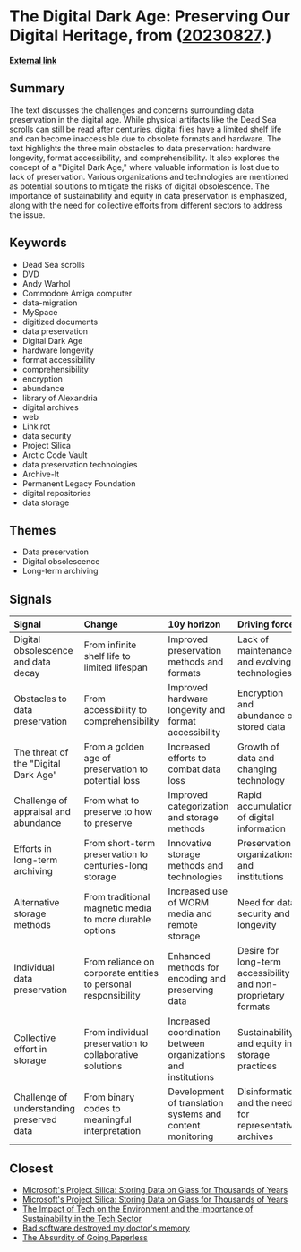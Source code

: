 # __The Digital Dark Age: Preserving Our Digital Heritage__, from ([20230827](https://kghosh.substack.com/p/20230827).)

__[External link](https://longnow.org/ideas/shining-a-light-on-the-digital-dark-age/?utm_source=substack&utm_medium=email)__



## Summary

The text discusses the challenges and concerns surrounding data preservation in the digital age. While physical artifacts like the Dead Sea scrolls can still be read after centuries, digital files have a limited shelf life and can become inaccessible due to obsolete formats and hardware. The text highlights the three main obstacles to data preservation: hardware longevity, format accessibility, and comprehensibility. It also explores the concept of a "Digital Dark Age," where valuable information is lost due to lack of preservation. Various organizations and technologies are mentioned as potential solutions to mitigate the risks of digital obsolescence. The importance of sustainability and equity in data preservation is emphasized, along with the need for collective efforts from different sectors to address the issue.

## Keywords

* Dead Sea scrolls
* DVD
* Andy Warhol
* Commodore Amiga computer
* data-migration
* MySpace
* digitized documents
* data preservation
* Digital Dark Age
* hardware longevity
* format accessibility
* comprehensibility
* encryption
* abundance
* library of Alexandria
* digital archives
* web
* Link rot
* data security
* Project Silica
* Arctic Code Vault
* data preservation technologies
* Archive-It
* Permanent Legacy Foundation
* digital repositories
* data storage

## Themes

* Data preservation
* Digital obsolescence
* Long-term archiving

## Signals

| Signal                                    | Change                                                         | 10y horizon                                                   | Driving force                                                  |
|:------------------------------------------|:---------------------------------------------------------------|:--------------------------------------------------------------|:---------------------------------------------------------------|
| Digital obsolescence and data decay       | From infinite shelf life to limited lifespan                   | Improved preservation methods and formats                     | Lack of maintenance and evolving technologies                  |
| Obstacles to data preservation            | From accessibility to comprehensibility                        | Improved hardware longevity and format accessibility          | Encryption and abundance of stored data                        |
| The threat of the "Digital Dark Age"      | From a golden age of preservation to potential loss            | Increased efforts to combat data loss                         | Growth of data and changing technology                         |
| Challenge of appraisal and abundance      | From what to preserve to how to preserve                       | Improved categorization and storage methods                   | Rapid accumulation of digital information                      |
| Efforts in long-term archiving            | From short-term preservation to centuries-long storage         | Innovative storage methods and technologies                   | Preservation organizations and institutions                    |
| Alternative storage methods               | From traditional magnetic media to more durable options        | Increased use of WORM media and remote storage                | Need for data security and longevity                           |
| Individual data preservation              | From reliance on corporate entities to personal responsibility | Enhanced methods for encoding and preserving data             | Desire for long-term accessibility and non-proprietary formats |
| Collective effort in storage              | From individual preservation to collaborative solutions        | Increased coordination between organizations and institutions | Sustainability and equity in storage practices                 |
| Challenge of understanding preserved data | From binary codes to meaningful interpretation                 | Development of translation systems and content monitoring     | Disinformation and the need for representative archives        |

## Closest

* [Microsoft's Project Silica: Storing Data on Glass for Thousands of Years](f2e3159c1ec6d8fe1b0cb1c8c79b92aa)
* [Microsoft's Project Silica: Storing Data on Glass for Thousands of Years](51e4f207b2273b9fda5808a19cca71ee)
* [The Impact of Tech on the Environment and the Importance of Sustainability in the Tech Sector](763a73de80e3ade3d3a068da6ce48182)
* [Bad software destroyed my doctor's memory](976f66dccf4086981111e810d0160229)
* [The Absurdity of Going Paperless](795f331de0f04c70bc309ec865fa1769)